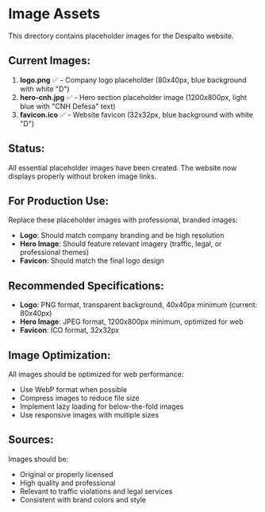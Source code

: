 # Image Assets

This directory contains placeholder images for the Despalto website.

## Current Images:

1. **logo.png** ✅ - Company logo placeholder (80x40px, blue background with white "D")
2. **hero-cnh.jpg** ✅ - Hero section placeholder image (1200x800px, light blue with "CNH Defesa" text)
3. **favicon.ico** ✅ - Website favicon (32x32px, blue background with white "D")

## Status:
All essential placeholder images have been created. The website now displays properly without broken image links.

## For Production Use:
Replace these placeholder images with professional, branded images:
- **Logo**: Should match company branding and be high resolution
- **Hero Image**: Should feature relevant imagery (traffic, legal, or professional themes)
- **Favicon**: Should match the final logo design

## Recommended Specifications:

- **Logo**: PNG format, transparent background, 40x40px minimum (current: 80x40px)
- **Hero Image**: JPEG format, 1200x800px minimum, optimized for web
- **Favicon**: ICO format, 32x32px

## Image Optimization:

All images should be optimized for web performance:
- Use WebP format when possible
- Compress images to reduce file size
- Implement lazy loading for below-the-fold images
- Use responsive images with multiple sizes

## Sources:

Images should be:
- Original or properly licensed
- High quality and professional
- Relevant to traffic violations and legal services
- Consistent with brand colors and style